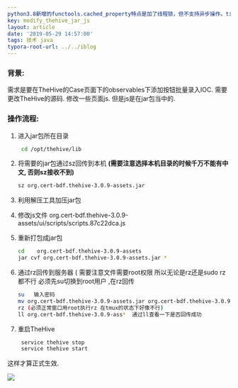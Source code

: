 ```yaml
---
python3.8新增的functools.cached_property特点是加了线程锁，但不支持异步操作。title: 修改TheHive的jar包里面js源码流程记录
key: modify_thehive_jar_js
layout: article
date: '2019-05-29 14:57:00'
tags: 技术 java
typora-root-url: ../../iblog
---
```


### 背景:

需求是要在TheHive的Case页面下的observables下添加按钮批量录入IOC.  需要更改TheHive的源码. 修改一些页面js. 但是js是在jar包当中的.

### 操作流程:

1. 进入jar包所在目录

   ```bash
    cd /opt/thehive/lib
   ```

2. 将需要的jar包通过sz回传到本机  **(需要注意选择本机目录的时候千万不能有中文, 否则sz接收不到)**

   ```bash
   sz org.cert-bdf.thehive-3.0.9-assets.jar
   ```

3. 利用解压工具加压jar包

4. 修改js文件    org.cert-bdf.thehive-3.0.9-assets/ui/scripts/scripts.87c22dca.js

5. 重新打包成jar包

   ```bash
   cd    org.cert-bdf.thehive-3.0.9-assets
   jar cvf org.cert-bdf.thehive-3.0.9-assets.jar *
   ```

6. 通过rz回传到服务器  ( 需要注意文件需要root权限 所以无论是rz还是sudo rz都不行 必须先su切换到root用户 ,在rz回传

   ```bash
   su   输入密码
   mv org.cert-bdf.thehive-3.0.9-assets.jar org.cert-bdf.thehive-3.0.9-assets.jar.copy
   rz (必须正常窗口用root执行rz 在tmux的状态下好像不行)
   ll org.cert-bdf.thehive-3.0.9-ass*  通过ll查看一下是否回传成功
   ```

7. 重启TheHive

   ```bash
    service thehive stop
    service thehive start
   ```

 这样才算正式生效.

![](http://psf4tlwcj.bkt.clouddn.com/img/image-20190529150337847.png)